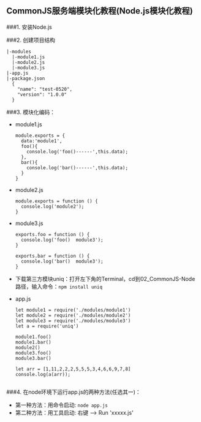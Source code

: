 ## CommonJS服务端模块化教程(Node.js模块化教程)
###1. 安装Node.js

###2. 创建项目结构
  ```
  |-modules
    |-module1.js
    |-module2.js
    |-module3.js
  |-app.js
  |-package.json
    {
      "name": "test-0520",
      "version": "1.0.0"
    }
  ```
###3. 模块化编码：
  * module1.js
    ```
    module.exports = {
      data:'module1',
      foo(){
        console.log('foo()------',this.data);
      },
      bar(){
        console.log('bar()------',this.data);
      }
    }
    ```
  * module2.js
    ```
    module.exports = function () {
      console.log('module2');
    }
    ```
  * module3.js
    ```
    exports.foo = function () {
      console.log('foo()  module3');
    }
    
    exports.bar = function () {
      console.log('bar()  module3');
    }
    ```
  * 下载第三方模块uniq：打开左下角的Terminal，cd到02_CommonJS-Node路径，输入命令：```npm install uniq```

  * app.js 
    ```
    let module1 = require('./modules/module1')
    let module2 = require('./modules/module2')
    let module3 = require('./modules/module3')
    let a = require('uniq')
    
    module1.foo()
    module1.bar()
    module2()
    module3.foo()
    module3.bar()
    
    let arr = [1,11,2,2,2,5,5,5,3,4,6,6,9,7,8]
    console.log(a(arr));
   
    ```
###4. 在node环境下运行app.js的两种方法(任选其一)：
  * 第一种方法：用命令启动: ```node app.js```
  * 第二种方法：用工具启动: 右键 --> Run 'xxxxx.js'
